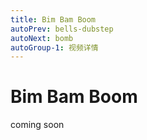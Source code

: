 ```yaml
---
title: Bim Bam Boom
autoPrev: bells-dubstep
autoNext: bomb
autoGroup-1: 视频详情
---
```

# Bim Bam Boom

coming soon